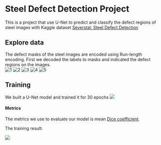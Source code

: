 # Steel Defect Detection Project

This is a project that use U-Net to predict and classify the defect regions of steel images with Kaggle dataset [Severstal: Steel Defect Detection](https://www.kaggle.com/c/severstal-steel-defect-detection/overview/evaluation)  
  

## Explore data
The defect masks of the steel images are encoded using Run-length encoding. First we decoded the labels to masks and indicated the defect regions on the images.  
![1](https://github.com/RocioLiu/DefectDetection/blob/master/assets/0002cc93b.jpg)
![2](https://github.com/RocioLiu/DefectDetection/blob/master/assets/0007a71bf.jpg)
![3](https://github.com/RocioLiu/DefectDetection/blob/master/assets/000a4bcdd.jpg)
![4](https://github.com/RocioLiu/DefectDetection/blob/master/assets/000f6bf48.jpg)
![5](https://github.com/RocioLiu/DefectDetection/blob/master/assets/0014fce06.jpg)
  
  
## Training
We built a U-Net model and trained it for 30 epochs
![](https://lmb.informatik.uni-freiburg.de/people/ronneber/u-net/u-net-architecture.png)    
  
#### Metrics
The metrics we use to evaluate our model is mean [Dice coefficient](https://en.wikipedia.org/wiki/S%C3%B8rensen%E2%80%93Dice_coefficient).

The training result:

![](https://github.com/RocioLiu/DefectDetection/blob/master/assets/training1.png)
 
